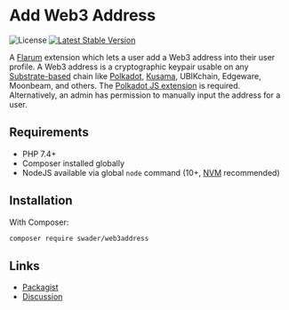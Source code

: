 # Add Web3 Address

![License](https://img.shields.io/badge/license-MIT-blue.svg) [![Latest Stable Version](https://img.shields.io/packagist/v/swader/web3address.svg)](https://packagist.org/packages/swader/web3address)

A [Flarum](http://flarum.org) extension which lets a user add a Web3 address into their user profile. A Web3 address is a cryptographic keypair usable on any [Substrate-based](https://dotleap.com/an-explanation-of-substrate-for-humans/) chain like [Polkadot](https://dotleap.com/an-explanation-of-polkadot-for-humans/), [Kusama](https://youtu.be/Kke1FmIAYfo), UBIKchain, Edgeware, Moonbeam, and others. The [Polkadot JS extension](https://github.com/polkadot-js/extension) is required. Alternatively, an admin has permission to manually input the address for a user.

## Requirements

- PHP 7.4+
- Composer installed globally
- NodeJS available via global `node` command (10+, [NVM](https://github.com/nvm-sh/nvm/blob/master/README.md) recommended)

## Installation

With Composer:

```sh
composer require swader/web3address
```

## Links

- [Packagist](https://packagist.org/packages/swader/web3address)
- [Discussion](https://discuss.flarum.org/d/25563-add-web3-address)

